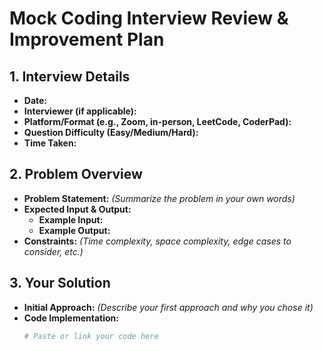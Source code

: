 # Mock Coding Interview Review & Improvement Plan

## 1. Interview Details
- **Date:**  
- **Interviewer (if applicable):**  
- **Platform/Format (e.g., Zoom, in-person, LeetCode, CoderPad):**  
- **Question Difficulty (Easy/Medium/Hard):**  
- **Time Taken:**  

## 2. Problem Overview
- **Problem Statement:** *(Summarize the problem in your own words)*  
- **Expected Input & Output:**  
  - **Example Input:**  
  - **Example Output:**  
- **Constraints:** *(Time complexity, space complexity, edge cases to consider, etc.)*  

## 3. Your Solution
- **Initial Approach:** *(Describe your first approach and why you chose it)*  
- **Code Implementation:**
  ```python
  # Paste or link your code here

